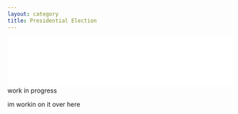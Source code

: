 ```yaml
---
layout: category
title: Presidential Election
---
```

<div style="color: white; background-color: white; padding: 10px;">
  <h1>Race To the White House</h1>
</div>
work in progress

im workin on it over here
